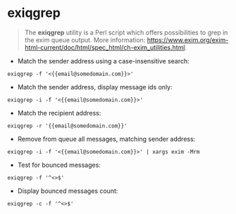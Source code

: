 # exiqgrep

> The **exiqgrep** utility is a Perl script which offers possibilities to grep in the exim queue output.
> More information: <https://www.exim.org/exim-html-current/doc/html/spec_html/ch-exim_utilities.html>.

- Match the sender address using a case-insensitive search:

`exiqgrep -f '<{{email@somedomain.com}}>'`

- Match the sender address, display  message ids only:

`exiqgrep -i -f '<{{email@somedomain.com}}>'`

- Match the recipient address:

`exiqgrep -r '{{email@somedomain.com}}'`

- Remove from queue all messages, matching sender address:

`exiqgrep -i -f '<{{email@somedomain.com}}>' | xargs exim -Mrm`

- Test for bounced messages:

`exiqgrep -f '^<>$'`

- Display bounced messages count:

`exiqgrep -c -f '^<>$'`

